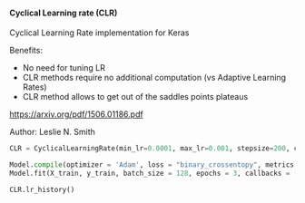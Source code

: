 #### Cyclical Learning rate (CLR)

Cyclical Learning Rate implementation for Keras

Benefits:
  * No need for tuning LR
  * CLR methods require no additional computation (vs Adaptive Learning Rates)
  * CLR method allows to get out of the saddles points plateaus

  https://arxiv.org/pdf/1506.01186.pdf
  
  Author: Leslie N. Smith

```python
CLR = CyclicalLearningRate(min_lr=0.0001, max_lr=0.001, stepsize=200, cyclical_type="triangular")

Model.compile(optimizer = 'Adam', loss = "binary_crossentopy", metrics = ['accuracy'])
Model.fit(X_train, y_train, batch_size = 128, epochs = 3, callbacks = [CLR])

CLR.lr_history()

```

